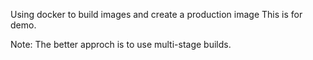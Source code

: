 Using docker to build images and create a production image
This is for demo.

Note:  The better approch is to use multi-stage builds.
